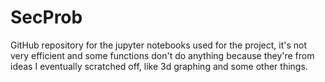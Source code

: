 # SecProb

GitHub repository for the jupyter notebooks used for the project, it's not very efficient and some functions don't do anything because they're from ideas I eventually scratched off, like 3d graphing and some other things.
